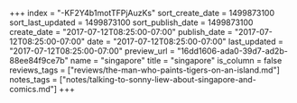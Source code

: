 +++
index = "-KF2Y4b1motTFPjAuzKs"
sort_create_date = 1499873100
sort_last_updated = 1499873100
sort_publish_date = 1499873100
create_date = "2017-07-12T08:25:00-07:00"
publish_date = "2017-07-12T08:25:00-07:00"
date = "2017-07-12T08:25:00-07:00"
last_updated = "2017-07-12T08:25:00-07:00"
preview_url = "16dd1606-ada0-39d7-ad2b-88ee84f9ce7b"
name = "singapore"
title = "singapore"
is_column = false
reviews_tags = ["reviews/the-man-who-paints-tigers-on-an-island.md"]
notes_tags = ["notes/talking-to-sonny-liew-about-singapore-and-comics.md"]
+++


